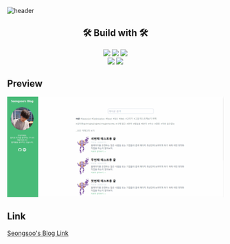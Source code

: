 ![header](https://capsule-render.vercel.app/api?type=slice&color=auto&height=300&section=header&text=Kss%20Blog&fontSize=70)

## <div align="center">🛠 Build with 🛠</div>

<div align="center"><img src="https://img.shields.io/badge/Yarn-007396?style=for-the-badge&logo=yarn&logoColor=white"> <img src="https://img.shields.io/badge/Typescript-3178c6?style=for-the-badge&logo=typescript&logoColor=white"> <img src="https://img.shields.io/badge/Gatsby-663399?style=for-the-badge&logo=gatsby&logoColor=white"></div>
<div align="center"><img src="https://img.shields.io/badge/Tailwind-1ecaed?style=for-the-badge&logo=tailwindcss&logoColor=white"> <img src="https://img.shields.io/badge/GraphQL-e10098?style=for-the-badge&logo=graphql&logoColor=white"></div>

## Preview

<img src="kssblogpreview.gif" alt="blog preview" />

## Link

[Seongsoo's Blog Link](https://seongsoo.github.io/)

